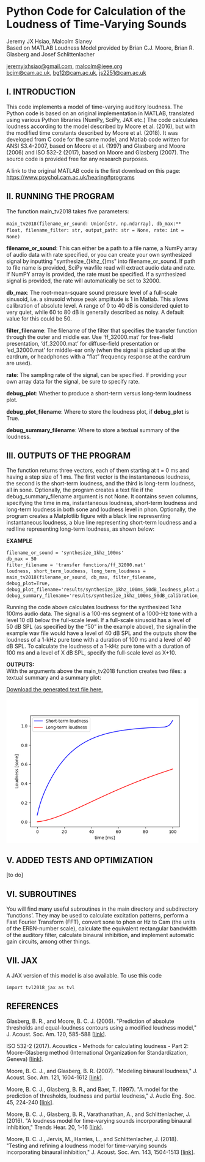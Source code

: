 # Python Code for Calculation of the Loudness of Time-Varying Sounds
Jeremy JX Hsiao, Malcolm Slaney </br>
Based on MATLAB Loudness Model provided by Brian C.J. Moore, Brian R. Glasberg and Josef Schlittenlacher

jeremyjxhsiao@gmail.com, malcolm@ieee.org </br>
bcjm@cam.ac.uk, bg12@cam.ac.uk, js2251@cam.ac.uk

## I. INTRODUCTION
This code implements a model of time-varying auditory loudness.
The Python code is based on an original implementation in MATLAB, translated using various Python libraries (NumPy, SciPy, JAX etc.)
The code calculates loudness according to the model described by Moore et 
al. (2016), but with the modified time constants described by Moore et al. (2018). It was
developed from C code for the same model, and Matlab code written for ANSI S3.4-2007,
based on Moore et al. (1997) and Glasberg and Moore (2006) and ISO 532-2 (2017), 
based on Moore and Glasberg (2007). The source code is provided free for any research purposes.

A link to the original MATLAB code is the first download on this page: 
https://www.psychol.cam.ac.uk/hearing#programs

## II. RUNNING THE PROGRAM
The function main_tv2018 takes five parameters: 

`main_tv2018(filename_or_sound: Union[str, np.ndarray], db_max:** float, filename_filter: str, output_path: str = None, rate: int = None)`

**filename_or_sound**: This can either be a path to a file name, a NumPy array of audio data with rate specified, or you can create your own synthesized signal by inputting "synthesize_{}khz_{}ms" into filename_or_sound. If path to file name is provided, SciPy wavfile read will extract audio data and rate. If NumPY array is provided, the rate must be specified. If a synthesized signal is provided, the rate will automatically be set to 32000. 

**db_max**: The root-mean-square sound pressure level of a full-scale sinusoid, i.e. a sinusoid whose peak amplitude is 1 in Matlab. This allows calibration of absolute level. A range of 0 to 40 dB is considered quiet to very quiet, while 60 to 80 dB is generally described as noisy. A default value for this could be 50. 

**filter_filename**: The filename of the filter that specifies the transfer function through the outer and middle ear. Use ‘ff_32000.mat’ for free-field presentation, 
‘df_32000.mat’ for diffuse-field presentation or ‘ed_32000.mat’ for middle-ear only (when the signal is picked up at the eardrum, or headphones with a “flat” frequency response at the eardrum are used).

**rate**: The sampling rate of the signal, can be specified. If providing your own array data for the signal, be sure to specify rate. 

**debug_plot**: Whether to produce a short-term versus long-term loudness plot.

**debug_plot_filename**: Where to store the loudness plot, if **debug_plot** is True.

**debug_summary_filename**: Where to store a textual summary of the loudness.


## III. OUTPUTS OF THE PROGRAM
The function returns three vectors, each of them starting at t = 0 ms and having a step size of 1 ms. The first vector is the instantaneous loudness, the second is the short-term loudness, and the third is long-term loudness, all in sone. 
Optionally, the program creates a text file if the debug_summary_filename argument is not None.
It contains seven columns, specifying the time in ms, instantaneous loudness, short-term loudness and long-term loudness in both sone and loudness level in phon. 
Optionally, the program creates a Matplotlib figure with a black line representing instantaneous loudness, a blue line representing short-term loudness and a red line representing long-term loudness, as shown below: 

**EXAMPLE** </br>

```
filename_or_sound = 'synthesize_1khz_100ms'
db_max = 50
filter_filename = 'transfer functions/ff_32000.mat'
loudness, short_term_loudness, long_term_loudness = main_tv2018(filename_or_sound, db_max, filter_filename, debug_plot=True, debug_plot_filename='results/synthesize_1khz_100ms_50dB_loudness_plot.png', debug_summary_filename='results/synthesize_1khz_100ms_50dB_calibration_level_TVL_2018.txt')
```

Running the code above calculates loudness for the synthesized 1khz 100ms audio data. The signal is a 100-ms segment of a 1000-Hz tone with a level 10 dB below the full-scale level. If a full-scale sinusoid has a level of 50 dB SPL (as specified by the “50” in the example above), the signal in the example wav file would have a level of 40 dB SPL and the outputs show the loudness of a 1-kHz pure tone with a duration of 100 ms and a level of 40 dB SPL. To calculate the loudness of a 1-kHz pure tone with a duration of 100 ms and a level of X dB SPL, specify the full-scale level as X+10. 

**OUTPUTS:** </br>
With the arguments above the main_tv2018 function creates two files: a textual summary and a summary plot:

[Download the generated text file here.](results/synthesize_1khz_100ms_50dB_calibration_level_TVL_2018.txt)

![Loudness Plot](results/synthesize_1khz_100ms_50dB_loudness_plot.png)


## V. ADDED TESTS AND OPTIMIZATION

[to do]

## VI. SUBROUTINES

You will find many useful subroutines in the main directory and subdirectory ‘functions’. They may be used to calculate excitation patterns, perform a Fast Fourier Transform (FFT), convert sone to phon or Hz to Cam (the units of the ERBN-number scale), calculate the
equivalent rectangular bandwidth of the auditory filter, calculate binaural inhibition, and implement automatic gain circuits, among other things.

## VII. JAX

A JAX version of this model is also available. To use this code 
```
import tvl2018_jax as tvl
```

## REFERENCES

Glasberg, B. R., and Moore, B. C. J. (2006). "Prediction of absolute thresholds 
and equal-loudness contours using a modified loudness model," J. Acoust. Soc. Am. 120, 585-588 
[[link](https://pubmed.ncbi.nlm.nih.gov/16938942/)].

ISO 532-2 (2017). Acoustics - Methods for calculating loudness - Part 2: Moore-Glasberg method (International Organization for Standardization, Geneva) [[link](https://www.iso.org/standard/63078.html)].

Moore, B. C. J., and Glasberg, B. R. (2007). "Modeling binaural loudness," 
J. Acoust. Soc. Am. 121, 1604-1612 
[[link](https://pubs.aip.org/asa/jasa/article-abstract/121/3/1604/952165/Modeling-binaural-loudness)].

Moore, B. C. J., Glasberg, B. R., and Baer, T. (1997). "A model for the prediction of thresholds, loudness and partial loudness," J. Audio Eng. Soc. 45, 224-240 [[link](https://aes2.org/publications/elibrary-page/?id=10272)].

Moore, B. C. J., Glasberg, B. R., Varathanathan, A., and Schlittenlacher, J. (2016). 
"A loudness model for time-varying sounds incorporating binaural inhibition," 
Trends Hear. 20, 1-16 [[link](https://www.ncbi.nlm.nih.gov/pmc/articles/PMC5318944/)].

Moore, B. C. J., Jervis, M., Harries, L., and Schlittenlacher, J. (2018). "Testing and refining a loudness model for time-varying sounds incorporating binaural inhibition," J. Acoust. Soc. Am. 143, 1504-1513
[[link](https://pubmed.ncbi.nlm.nih.gov/29604698/)].




